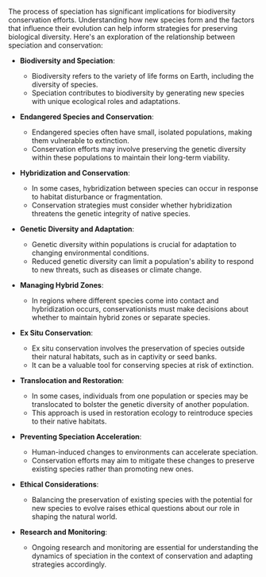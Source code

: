 The process of speciation has significant implications for biodiversity conservation efforts. Understanding how new species form and the factors that influence their evolution can help inform strategies for preserving biological diversity. Here's an exploration of the relationship between speciation and conservation:

- **Biodiversity and Speciation**:
    - Biodiversity refers to the variety of life forms on Earth, including the diversity of species.
    - Speciation contributes to biodiversity by generating new species with unique ecological roles and adaptations.

- **Endangered Species and Conservation**:
    - Endangered species often have small, isolated populations, making them vulnerable to extinction.
    - Conservation efforts may involve preserving the genetic diversity within these populations to maintain their long-term viability.

- **Hybridization and Conservation**:
    - In some cases, hybridization between species can occur in response to habitat disturbance or fragmentation.
    - Conservation strategies must consider whether hybridization threatens the genetic integrity of native species.

- **Genetic Diversity and Adaptation**:
    - Genetic diversity within populations is crucial for adaptation to changing environmental conditions.
    - Reduced genetic diversity can limit a population's ability to respond to new threats, such as diseases or climate change.

- **Managing Hybrid Zones**:
    - In regions where different species come into contact and hybridization occurs, conservationists must make decisions about whether to maintain hybrid zones or separate species.

- **Ex Situ Conservation**:
    - Ex situ conservation involves the preservation of species outside their natural habitats, such as in captivity or seed banks.
    - It can be a valuable tool for conserving species at risk of extinction.

- **Translocation and Restoration**:
    - In some cases, individuals from one population or species may be translocated to bolster the genetic diversity of another population.
    - This approach is used in restoration ecology to reintroduce species to their native habitats.

- **Preventing Speciation Acceleration**:
    - Human-induced changes to environments can accelerate speciation.
    - Conservation efforts may aim to mitigate these changes to preserve existing species rather than promoting new ones.

- **Ethical Considerations**:
    - Balancing the preservation of existing species with the potential for new species to evolve raises ethical questions about our role in shaping the natural world.

- **Research and Monitoring**:
    - Ongoing research and monitoring are essential for understanding the dynamics of speciation in the context of conservation and adapting strategies accordingly.